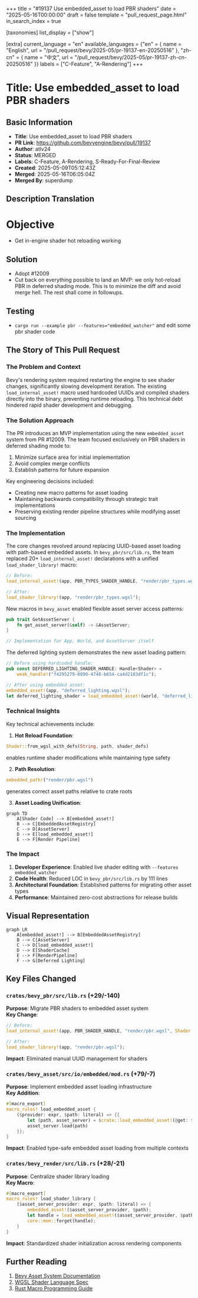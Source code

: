+++
title = "#19137 Use embedded_asset to load PBR shaders"
date = "2025-05-16T00:00:00"
draft = false
template = "pull_request_page.html"
in_search_index = true

[taxonomies]
list_display = ["show"]

[extra]
current_language = "en"
available_languages = {"en" = { name = "English", url = "/pull_request/bevy/2025-05/pr-19137-en-20250516" }, "zh-cn" = { name = "中文", url = "/pull_request/bevy/2025-05/pr-19137-zh-cn-20250516" }}
labels = ["C-Feature", "A-Rendering"]
+++

# Title: Use embedded_asset to load PBR shaders

## Basic Information
- **Title**: Use embedded_asset to load PBR shaders
- **PR Link**: https://github.com/bevyengine/bevy/pull/19137
- **Author**: atlv24
- **Status**: MERGED
- **Labels**: C-Feature, A-Rendering, S-Ready-For-Final-Review
- **Created**: 2025-05-09T05:12:43Z
- **Merged**: 2025-05-16T06:05:04Z
- **Merged By**: superdump

## Description Translation

# Objective

- Get in-engine shader hot reloading working

## Solution

- Adopt #12009
- Cut back on everything possible to land an MVP: we only hot-reload PBR in deferred shading mode. This is to minimize the diff and avoid merge hell. The rest shall come in followups.

## Testing

- `cargo run --example pbr --features="embedded_watcher"` and edit some pbr shader code

## The Story of This Pull Request

### The Problem and Context
Bevy's rendering system required restarting the engine to see shader changes, significantly slowing development iteration. The existing `load_internal_asset!` macro used hardcoded UUIDs and compiled shaders directly into the binary, preventing runtime reloading. This technical debt hindered rapid shader development and debugging.

### The Solution Approach
The PR introduces an MVP implementation using the new `embedded_asset` system from PR #12009. The team focused exclusively on PBR shaders in deferred shading mode to:
1. Minimize surface area for initial implementation
2. Avoid complex merge conflicts
3. Establish patterns for future expansion

Key engineering decisions included:
- Creating new macro patterns for asset loading
- Maintaining backwards compatibility through strategic trait implementations
- Preserving existing render pipeline structures while modifying asset sourcing

### The Implementation
The core changes revolved around replacing UUID-based asset loading with path-based embedded assets. In `bevy_pbr/src/lib.rs`, the team replaced 20+ `load_internal_asset!` declarations with a unified `load_shader_library!` macro:

```rust
// Before:
load_internal_asset!(app, PBR_TYPES_SHADER_HANDLE, "render/pbr_types.wgsl", Shader::from_wgsl);

// After:
load_shader_library!(app, "render/pbr_types.wgsl");
```

New macros in `bevy_asset` enabled flexible asset server access patterns:

```rust
pub trait GetAssetServer {
    fn get_asset_server(&self) -> &AssetServer;
}

// Implementation for App, World, and AssetServer itself
```

The deferred lighting system demonstrates the new asset loading pattern:

```rust
// Before using hardcoded handle:
pub const DEFERRED_LIGHTING_SHADER_HANDLE: Handle<Shader> = 
    weak_handle!("f4295279-8890-4748-b654-ca4d2183df1c");

// After using embedded asset:
embedded_asset!(app, "deferred_lighting.wgsl");
let deferred_lighting_shader = load_embedded_asset!(world, "deferred_lighting.wgsl");
```

### Technical Insights
Key technical achievements include:

1. **Hot Reload Foundation**: 
```rust
Shader::from_wgsl_with_defs(String, path, shader_defs)
```
enables runtime shader modifications while maintaining type safety

2. **Path Resolution**:
```rust
embedded_path!("render/pbr.wgsl")
```
generates correct asset paths relative to crate roots

3. **Asset Loading Unification**:
```mermaid
graph TD
    A[Shader Code] --> B[embedded_asset!]
    B --> C[EmbeddedAssetRegistry]
    C --> D[AssetServer]
    D --> E[load_embedded_asset!]
    E --> F[Render Pipeline]
```

### The Impact
1. **Developer Experience**: Enabled live shader editing with `--features embedded_watcher`
2. **Code Health**: Reduced LOC in `bevy_pbr/src/lib.rs` by 111 lines
3. **Architectural Foundation**: Established patterns for migrating other asset types
4. **Performance**: Maintained zero-cost abstractions for release builds

## Visual Representation

```mermaid
graph LR
    A[embedded_asset!] --> B[EmbeddedAssetRegistry]
    B --> C[AssetServer]
    C --> D[load_embedded_asset!]
    D --> E[ShaderCache]
    E --> F[RenderPipeline]
    F --> G[Deferred Lighting]
```

## Key Files Changed

### `crates/bevy_pbr/src/lib.rs` (+29/-140)
**Purpose**: Migrate PBR shaders to embedded asset system  
**Key Change**:
```rust
// Before:
load_internal_asset!(app, PBR_SHADER_HANDLE, "render/pbr.wgsl", Shader::from_wgsl);

// After:
load_shader_library!(app, "render/pbr.wgsl");
```

**Impact**: Eliminated manual UUID management for shaders

### `crates/bevy_asset/src/io/embedded/mod.rs` (+79/-7)
**Purpose**: Implement embedded asset loading infrastructure  
**Key Addition**:
```rust
#[macro_export]
macro_rules! load_embedded_asset {
    ($provider: expr, $path: literal) => {{
        let (path, asset_server) = $crate::load_embedded_asset!(@get: $path, $provider);
        asset_server.load(path)
    }};
}
```

**Impact**: Enabled type-safe embedded asset loading from multiple contexts

### `crates/bevy_render/src/lib.rs` (+28/-21)
**Purpose**: Centralize shader library loading  
**Key Macro**:
```rust
#[macro_export]
macro_rules! load_shader_library {
    ($asset_server_provider: expr, $path: literal) => {
        embedded_asset!($asset_server_provider, $path);
        let handle = load_embedded_asset!($asset_server_provider, $path);
        core::mem::forget(handle);
    }
}
```

**Impact**: Standardized shader initialization across rendering components

## Further Reading
1. [Bevy Asset System Documentation](https://bevyengine.org/learn/book/assets/)
2. [WGSL Shader Language Spec](https://gpuweb.github.io/gpuweb/wgsl/)
3. [Rust Macro Programming Guide](https://doc.rust-lang.org/book/ch19-06-macros.html)